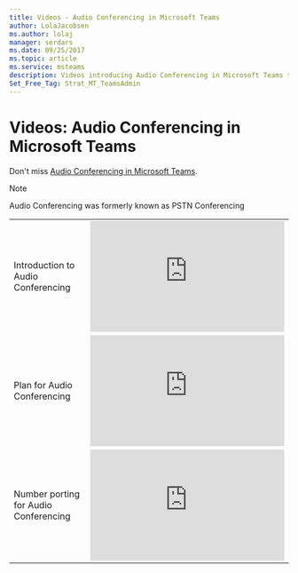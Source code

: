 ```yaml
---
title: Videos - Audio Conferencing in Microsoft Teams
author: LolaJacobsen
ms.author: lolaj
manager: serdars
ms.date: 09/25/2017
ms.topic: article
ms.service: msteams
description: Videos introducing Audio Conferencing in Microsoft Teams to the IT admin.
Set_Free_Tag: Strat_MT_TeamsAdmin
---
```


Videos: Audio Conferencing in Microsoft Teams
=============================================

Don't miss [Audio Conferencing in Microsoft Teams](audio-conferencing.md).

> [!NOTE]
> Audio Conferencing was formerly known as PSTN Conferencing


|  |  |
|---------|---------|
| Introduction to Audio Conferencing   | <iframe width="350" height="200" src="https://www.youtube.com/embed/cOOLZJCFjKw" frameborder="0" allowfullscreen></iframe>   |
| Plan for Audio Conferencing  | <iframe width="350" height="200" src="https://www.youtube.com/embed/Q3dnPyCOUKM" frameborder="0" allowfullscreen></iframe>   |
| Number porting for Audio Conferencing | <iframe width="350" height="200" src="https://www.youtube.com/embed/Cjr2wkVa0lM" frameborder="0" allowfullscreen></iframe>  |


